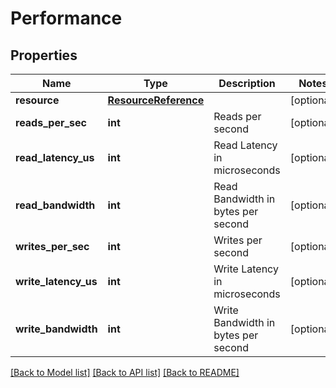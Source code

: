 # Performance

## Properties
Name | Type | Description | Notes
------------ | ------------- | ------------- | -------------
**resource** | [**ResourceReference**](ResourceReference.md) |  | [optional] 
**reads_per_sec** | **int** | Reads per second | [optional] 
**read_latency_us** | **int** | Read Latency in microseconds | [optional] 
**read_bandwidth** | **int** | Read Bandwidth in bytes per second | [optional] 
**writes_per_sec** | **int** | Writes per second | [optional] 
**write_latency_us** | **int** | Write Latency in microseconds | [optional] 
**write_bandwidth** | **int** | Write Bandwidth in bytes per second | [optional] 

[[Back to Model list]](../README.md#documentation-for-models) [[Back to API list]](../README.md#documentation-for-api-endpoints) [[Back to README]](../README.md)

